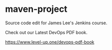# maven-project
Source code edit for James Lee's Jenkins course.

Check out our Latest DevOps PDF book.

https://www.level-up.one/devops-pdf-book
